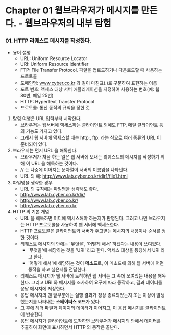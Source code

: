 # Chapter 01 웹브라우저가 메시지를 만든다. - 웹브라우저의 내부 탐험

### 01. HTTP 리퀘스트 메시지를 작성한다.

- 용어 설명
  - URL: Uniform Resource Locator
  - URI: Uniform Resource Identifier
  - FTP: File Transfer Protocol. 파일을 업로드하거나 다운로드할 때 사용하는 프로토콜
  - 도메인명: www.cyber.co.kr 과 같이 마침표(.)로 구분하여 표현하는 이름
  - 포트 번호: 액세스 대상 서버 애플리케이션을 지정하여 사용하는 번호(예: 웹 80번, 메일 25번)
  - HTTP: HyperText Transfer Protocol
  - 프로토콜: 통신 동작의 규칙을 정한 것
1. 탐험 여행은 URL 입력부터 시작한다.
    - 브라우저는 웹서버에 액세스하는 클라이언트 외에도 FTP, 메일 클라이언트 등의 기능도 가지고 있다.
    - 그래서 웹 서버에 액세스할 때는 http:, ftp: 라는 식으로 여러 종류의 URL 이 준비되어 있다.
2. 브라우저는 먼저 URL 을 해독한다.
    - 브라우저가 처음 하는 일은 웹 서버에 보내는 리퀘스트의 메시지를 작성하기 위해 이 URL 을 해독하는 것이다.
    - // 는 나중에 이어지는 문자열이 서버의 이름임을 나타낸다.
    - URL 의 예: http://www.lab.cyber.co.kr/dir1/file1.html
3. 파일명을 생략한 경우
    - URL 의 규칙에는 파일명을 생략해도 좋다.
    - http://www.lab.cyber.co.kr/dir/
    - http://www.lab.cyber.co.kr/
    - http://www.lab.cyber.co.kr
4. HTTP 의 기본 개념
    - URL 을 해독하면 어디에 액세스해야 하는지가 판명된다. 그러고 나면 브라우저는 HTTP 프로토콜을 사용하여 웹 서버에 액세스한다.
    - HTTP 프로토콜은 클라이언트와 서버가 주고받는 메시지의 내용이나 순서를 정한 것이다.
    - 리퀘스트 메시지의 안에는 '무엇을', '어떻게 해서' 하겠다는 내용이 쓰여있다.
      - '무엇을'에 해당하는 것을 'URI' 라고 한다. 액세스 대상을 통칭해서 URI 라고 한다.
      - '어떻게 해서'에 해당하는 것이 **메소드**로, 이 메소드에 의해 웹 서버에 어떤 동작을 하고 싶은지를 전달한다.
    - 리퀘스트 메시지가 웹 서버에 도착하면 웹 서버는 그 속에 쓰여있는 내용을 해독한다. 그리고 URI 와 메시지를 조사하여 요구에 따라 동작하고, 결과 데이터를 응답 메시지에 저장한다.
    - 응답 메시지의 맨 앞부분에는 실행 결과가 정상 종료되었는지 또는 이상이 발생했는지를 나타내는 **스테이터스 코드**가 있다.
    - 그 후에 헤더 파일과 페이지의 데이터가 이어지고, 이 응답 메시지를 클라이언트에 반송한다. 
    - 응답 메시지가 클라이언트에 도착하면 브라우저가 메시지의 안에서 데이터를 추출하여 화면에 표시하면서 HTTP 의 동작은 끝난다.